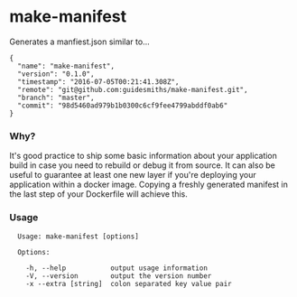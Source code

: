 # make-manifest
Generates a manfiest.json similar to...
```
{
  "name": "make-manifest",
  "version": "0.1.0",
  "timestamp": "2016-07-05T00:21:41.308Z",
  "remote": "git@github.com:guidesmiths/make-manifest.git",
  "branch": "master",
  "commit": "98d5460ad979b1b0300c6cf9fee4799abddf0ab6"
}
```
### Why?
It's good practice to ship some basic information about your application build in case you need to rebuild or debug it from source. It can also be useful to guarantee at least one new layer if you're deploying your application within a docker image. Copying a freshly generated manifest in the last step of your Dockerfile will achieve this.

### Usage
```
  Usage: make-manifest [options]

  Options:

    -h, --help           output usage information
    -V, --version        output the version number
    -x --extra [string]  colon separated key value pair
```